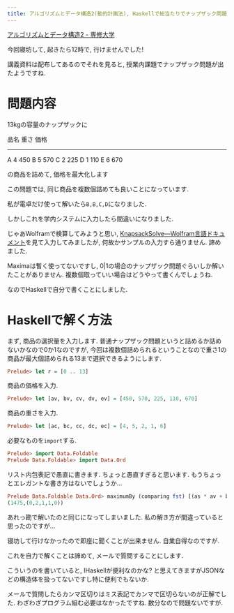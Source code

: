 ```yaml
---
title: アルゴリズムとデータ構造2(動的計画法), Haskellで総当たりでナップザック問題を解く
---
```


[アルゴリズムとデータ構造2 - 専修大学](http://syllabus.acc.senshu-u.ac.jp/syllabus/syllabus/search/SyllabusInfo.do?nendo=2017&kogikey=33020&setti=1)

今回寝坊して,
起きたら12時で,
行けませんでした!

講義資料は配布してあるのでそれを見ると,
授業内課題でナップザック問題が出たようですね.

# 問題内容

13kgの容量のナップザックに

品名 重さ 価格
---- ---- ----
A    4    450
B    5    570
C    2    225
D    1    110
E    6    670

の商品を詰めて,
価格を最大化します

この問題では,
同じ商品を複数個詰めても良いことになっています.

私が電卓だけ使って解いたら`B,B,C,D`になりました.

しかしこれを学内システムに入力したら間違いになりました.

じゃあWolframで検算してみようと思い,
[KnapsackSolve—Wolfram言語ドキュメント](http://reference.wolfram.com/language/ref/KnapsackSolve.html)を見て入力してみましたが,
何故かサンプルの入力すら通りません.
諦めました.

Maximaは暫く使ってないですし,
0|1の場合のナップザック問題ぐらいしか解いたことがありません.
複数個取っていい場合はどうやって書くんでしょうね.

なのでHaskellで自分で書くことにしました.

# Haskellで解く方法

まず,
商品の選択量を入力します.
普通ナップザック問題というと詰めるか詰めないかなので0か1なのですが,
今回は複数個詰められるということなので重さ1の商品が最大個詰められる13まで選択できるようにします.

~~~hs
Prelude> let r = [0 .. 13]
~~~

商品の価格を入力.

~~~hs
Prelude> let [av, bv, cv, dv, ev] = [450, 570, 225, 110, 670]
~~~

商品の重さを入力.

~~~hs
Prelude> let [ac, bc, cc, dc, ec] = [4, 5, 2, 1, 6]
~~~

必要なものを`import`する.

~~~hs
Prelude> import Data.Foldable
Prelude Data.Foldable> import Data.Ord
~~~

リスト内包表記で愚直に書きます.
ちょっと愚直すぎると思います.
もうちょっとエレガントな書き方はないでしょうか…

~~~hs
Prelude Data.Foldable Data.Ord> maximumBy (comparing fst) [(as * av + bs * bv + cs * cv + ds * dv + es * ev, (as, bs, cs, ds, es)) | as <- r, bs <- r, cs <- r, ds <- r, es <- r, as * ac + bs * bc + cs * cc + ds * dc + es * ec <= 13]
(1475,(0,2,1,1,0))
~~~

あれっ勘で解いたのと同じになってしまいました.
私の解き方が間違っていると思ったのですが…

寝坊して行けなかったので即座に聞くことが出来ません.
自業自得なのですが.

これを自力で解くことは諦めて,
メールで質問することにします.

こういうのを書いていると,
IHaskellが便利なのかな?
と思えてきますがJSONなどの構造体を扱ってないですし特に便利でもないか.

メールで質問したらカンマ区切りはミス表記でカンマで区切らないのが正解でした.
わざわざプログラム組む必要はなかったですね.
数分なので問題ないですが.

